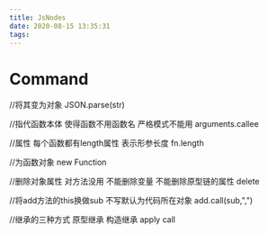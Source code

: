 ```yaml
---
title: JsNodes
date: 2020-08-15 13:35:31
tags:
---
```

# Command
//将其变为对象
JSON.parse(str)

//指代函数本体 使得函数不用函数名 严格模式不能用
arguments.callee 

//属性 每个函数都有length属性 表示形参长度
fn.length 

//为函数对象
new Function

//删除对象属性 对方法没用 不能删除变量 不能删除原型链的属性
delete

//将add方法的this换做sub 不写默认为代码所在对象
add.call(sub,",")	

//继承的三种方式
原型继承 构造继承 apply call

